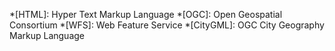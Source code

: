 *[HTML]: Hyper Text Markup Language
*[OGC]: Open Geospatial Consortium
*[WFS]: Web Feature Service
*[CityGML]: OGC City Geography Markup Language
